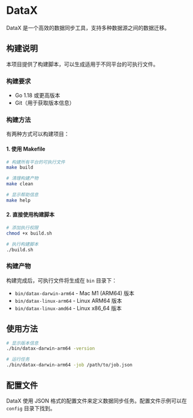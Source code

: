 # DataX

DataX 是一个高效的数据同步工具，支持多种数据源之间的数据迁移。

## 构建说明

本项目提供了构建脚本，可以生成适用于不同平台的可执行文件。

### 构建要求

- Go 1.18 或更高版本
- Git（用于获取版本信息）

### 构建方法

有两种方式可以构建项目：

#### 1. 使用 Makefile

```bash
# 构建所有平台的可执行文件
make build

# 清理构建产物
make clean

# 显示帮助信息
make help
```

#### 2. 直接使用构建脚本

```bash
# 添加执行权限
chmod +x build.sh

# 执行构建脚本
./build.sh
```

### 构建产物

构建完成后，可执行文件将生成在 `bin` 目录下：

- `bin/datax-darwin-arm64` - Mac M1 (ARM64) 版本
- `bin/datax-linux-arm64` - Linux ARM64 版本
- `bin/datax-linux-amd64` - Linux x86_64 版本

## 使用方法

```bash
# 显示版本信息
./bin/datax-darwin-arm64 -version

# 运行任务
./bin/datax-darwin-arm64 -job /path/to/job.json
```

## 配置文件

DataX 使用 JSON 格式的配置文件来定义数据同步任务。配置文件示例可以在 `config` 目录下找到。
